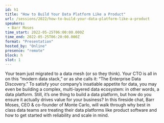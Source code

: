 ```yaml
---
id: h1
title: "How to Build Your Data Platform Like a Product"
url: /sessions/2022/how-to-build-your-data-platform-like-a-product
speakers:
 - Barr Moses
time_start: 2022-05-25T06:00:00.000Z
time_end: 2022-05-25T06:20:00.000Z
format: "Presentation"
hosted_by: "Online"
presence: "remote"
block: h
slot: 1
---
```


Your team just migrated to a data mesh (or so they think). Your CTO is all in on this “modern data stack,” or as she calls it: “The Enterprise Data Discovery.” To satisfy your company’s insatiable appetite for data, you may even be building a complex, multi-layered data ecosystem: in other words, a data platform. Still, it’s one thing to build a data platform, but how do you ensure it actually drives value for your business? In this fireside chat, Barr Moses, CEO & co-founder of Monte Carlo, will walk through why best in class data teams are treating their data platforms like product software and how to get started with reliability and scale in mind.